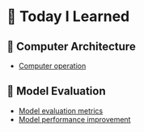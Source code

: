 # 📘 Today I Learned

## 📂 Computer Architecture

- [Computer operation](ComputerArchitecture/computer_operation.md)

## 📂 Model Evaluation

- [Model evaluation metrics](ModelEvaluation/model_evaluation_metrics.md)
- [Model performance improvement](ModelEvaluation/model_performance_improvement.md)
